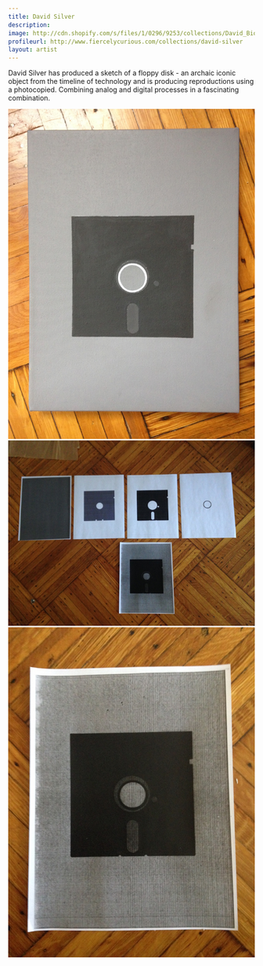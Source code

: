 ```yaml
---
title: David Silver
description: 
image: http://cdn.shopify.com/s/files/1/0296/9253/collections/David_Bio_Pic_1024x1024.jpg
profileurl: http://www.fiercelycurious.com/collections/david-silver
layout: artist
---
```


David Silver has produced a sketch of a floppy disk - an archaic iconic object from the timeline of technology and is producing reproductions using a photocopied. Combining analog and digital processes in a fascinating combination.

![](/images/david1.jpg)
![](/images/david2.jpg)
![](/images/david3.jpg)
